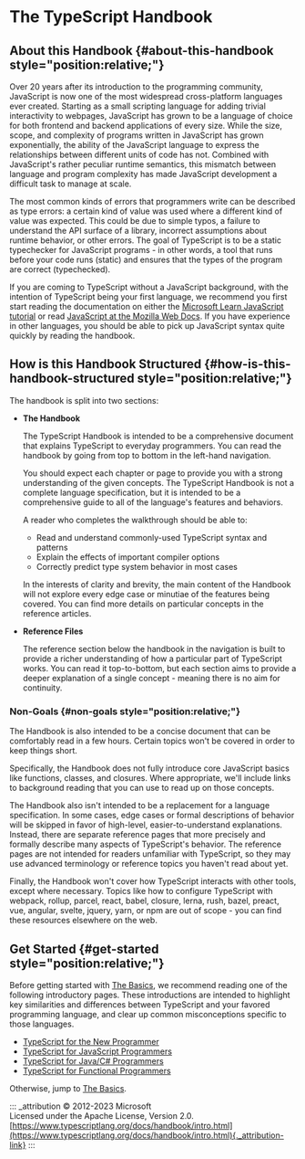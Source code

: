 # The TypeScript Handbook

## About this Handbook {#about-this-handbook style="position:relative;"}

Over 20 years after its introduction to the programming community,
JavaScript is now one of the most widespread cross-platform languages
ever created. Starting as a small scripting language for adding trivial
interactivity to webpages, JavaScript has grown to be a language of
choice for both frontend and backend applications of every size. While
the size, scope, and complexity of programs written in JavaScript has
grown exponentially, the ability of the JavaScript language to express
the relationships between different units of code has not. Combined with
JavaScript's rather peculiar runtime semantics, this mismatch between
language and program complexity has made JavaScript development a
difficult task to manage at scale.

The most common kinds of errors that programmers write can be described
as type errors: a certain kind of value was used where a different kind
of value was expected. This could be due to simple typos, a failure to
understand the API surface of a library, incorrect assumptions about
runtime behavior, or other errors. The goal of TypeScript is to be a
static typechecker for JavaScript programs - in other words, a tool that
runs before your code runs (static) and ensures that the types of the
program are correct (typechecked).

If you are coming to TypeScript without a JavaScript background, with
the intention of TypeScript being your first language, we recommend you
first start reading the documentation on either the [Microsoft Learn
JavaScript tutorial](https://developer.microsoft.com/javascript/) or
read [JavaScript at the Mozilla Web
Docs](https://developer.mozilla.org/docs/Web/JavaScript/Guide). If you
have experience in other languages, you should be able to pick up
JavaScript syntax quite quickly by reading the handbook.

## How is this Handbook Structured {#how-is-this-handbook-structured style="position:relative;"}

The handbook is split into two sections:

-   **The Handbook**

    The TypeScript Handbook is intended to be a comprehensive document
    that explains TypeScript to everyday programmers. You can read the
    handbook by going from top to bottom in the left-hand navigation.

    You should expect each chapter or page to provide you with a strong
    understanding of the given concepts. The TypeScript Handbook is not
    a complete language specification, but it is intended to be a
    comprehensive guide to all of the language's features and behaviors.

    A reader who completes the walkthrough should be able to:

    -   Read and understand commonly-used TypeScript syntax and patterns
    -   Explain the effects of important compiler options
    -   Correctly predict type system behavior in most cases

    In the interests of clarity and brevity, the main content of the
    Handbook will not explore every edge case or minutiae of the
    features being covered. You can find more details on particular
    concepts in the reference articles.

-   **Reference Files**

    The reference section below the handbook in the navigation is built
    to provide a richer understanding of how a particular part of
    TypeScript works. You can read it top-to-bottom, but each section
    aims to provide a deeper explanation of a single concept - meaning
    there is no aim for continuity.

### Non-Goals {#non-goals style="position:relative;"}

The Handbook is also intended to be a concise document that can be
comfortably read in a few hours. Certain topics won't be covered in
order to keep things short.

Specifically, the Handbook does not fully introduce core JavaScript
basics like functions, classes, and closures. Where appropriate, we'll
include links to background reading that you can use to read up on those
concepts.

The Handbook also isn't intended to be a replacement for a language
specification. In some cases, edge cases or formal descriptions of
behavior will be skipped in favor of high-level, easier-to-understand
explanations. Instead, there are separate reference pages that more
precisely and formally describe many aspects of TypeScript's behavior.
The reference pages are not intended for readers unfamiliar with
TypeScript, so they may use advanced terminology or reference topics you
haven't read about yet.

Finally, the Handbook won't cover how TypeScript interacts with other
tools, except where necessary. Topics like how to configure TypeScript
with webpack, rollup, parcel, react, babel, closure, lerna, rush, bazel,
preact, vue, angular, svelte, jquery, yarn, or npm are out of scope -
you can find these resources elsewhere on the web.

## Get Started {#get-started style="position:relative;"}

Before getting started with [The Basics](basic-types), we recommend
reading one of the following introductory pages. These introductions are
intended to highlight key similarities and differences between
TypeScript and your favored programming language, and clear up common
misconceptions specific to those languages.

-   [TypeScript for the New Programmer](typescript-from-scratch)
-   [TypeScript for JavaScript Programmers](typescript-in-5-minutes)
-   [TypeScript for Java/C# Programmers](typescript-in-5-minutes-oop)
-   [TypeScript for Functional
    Programmers](typescript-in-5-minutes-func)

Otherwise, jump to [The Basics](basic-types).

::: _attribution
© 2012-2023 Microsoft\
Licensed under the Apache License, Version 2.0.\
[https://www.typescriptlang.org/docs/handbook/intro.html](https://www.typescriptlang.org/docs/handbook/intro.html){._attribution-link}
:::
